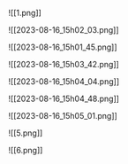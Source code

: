 ![[1.png]]

<div style="page-break-after: always;"></div>

![[2023-08-16_15h02_03.png]]

![[2023-08-16_15h01_45.png]]

<div style="page-break-after: always;"></div>

![[2023-08-16_15h03_42.png]]

![[2023-08-16_15h04_04.png]]

<div style="page-break-after: always;"></div>

![[2023-08-16_15h04_48.png]]

![[2023-08-16_15h05_01.png]]

![[5.png]]

![[6.png]]